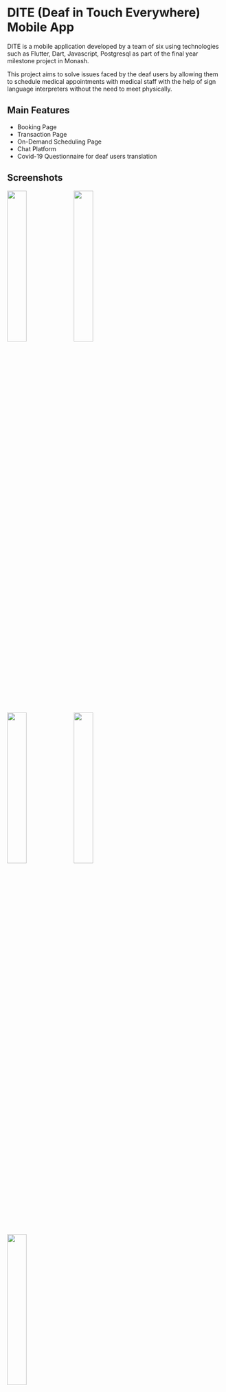 # DITE (Deaf in Touch Everywhere) Mobile App

DITE is a mobile application developed by a team of six using technologies such as Flutter, Dart, Javascript, Postgresql as part of the final year milestone project in Monash.  

This project aims to solve issues faced by the deaf users by allowing them to schedule medical appointments with medical staff with the help of sign language interpreters without the need to meet physically. 


## Main Features 
- Booking Page
- Transaction Page 
- On-Demand Scheduling Page
- Chat Platform
- Covid-19 Questionnaire for deaf users translation


## Screenshots

<p float="left">
      <img src="https://user-images.githubusercontent.com/59403437/96543273-93fc0300-12d6-11eb-8e9d-b5eaba899137.jpeg" width="30%">
      <img src="https://user-images.githubusercontent.com/59403437/96543323-b726b280-12d6-11eb-9964-f72183ea3213.jpeg" width="30%" />

</p>

<br/>

<p float="left">
      <img src="https://user-images.githubusercontent.com/59403437/96543315-b1c96800-12d6-11eb-811d-83134bd22fcc.jpeg" width="30%" />
      <img src="https://user-images.githubusercontent.com/59403437/96543337-bee65700-12d6-11eb-9a2d-69617395ccd6.jpeg" width="30%" />

</p>

<br/>

<p float="left">
      <img src="https://user-images.githubusercontent.com/59403437/96543306-aaa25a00-12d6-11eb-9d88-d7565a779bdb.jpeg" width="30%" /> 
</p>



